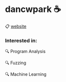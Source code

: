 # dancwpark :coffee:

:clipboard: [website](https://dancwpark.com)


### Interested in:

:mag: Program Analysis

:mag: Fuzzing

:mag: Machine Learning
